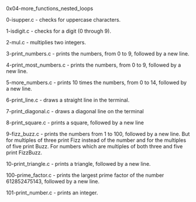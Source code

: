 0x04-more_functions_nested_loops

0-isupper.c - checks for uppercase characters.

1-isdigit.c - checks for a digit (0 through 9).

2-mul.c - multiplies two integers.

3-print_numbers.c - prints the numbers, from 0 to 9, followed by a new line.

4-print_most_numbers.c - prints the numbers, from 0 to 9, followed by a new line.

5-more_numbers.c - prints 10 times the numbers, from 0 to 14, followed by a new line.

6-print_line.c - draws a straight line in the terminal.

7-print_diagonal.c - draws a diagonal line on the terminal

8-print_square.c - prints a square, followed by a new line

9-fizz_buzz.c - prints the numbers from 1 to 100, followed by a new line. But for multiples of three print Fizz instead of the number and for the multiples of five print Buzz. For numbers which are multiples of both three and five print FizzBuzz.

10-print_triangle.c - prints a triangle, followed by a new line.

100-prime_factor.c - prints the largest prime factor of the number 612852475143, followed by a new line.

101-print_number.c - prints an integer.